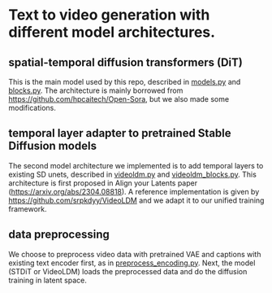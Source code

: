 # Text to video generation with different model architectures.
## spatial-temporal diffusion transformers (DiT)
This is the main model used by this repo, described in [models.py](models.py) and [blocks.py](blocks.py). The architecture is mainly borrowed from https://github.com/hpcaitech/Open-Sora, but we also made some modifications. 

## temporal layer adapter to pretrained Stable Diffusion models
The second model architecture we implemented is to add temporal layers to existing SD unets, described in [videoldm.py](videoldm.py) and [videoldm_blocks.py](videoldm_blocks.py). This architecture is first proposed in Align your Latents paper (https://arxiv.org/abs/2304.08818). A reference implementation is given by https://github.com/srpkdyy/VideoLDM and we adapt it to our unified training framework.

## data preprocessing
We choose to preprocess video data with pretrained VAE and captions with existing text encoder first, as in [preprocess_encoding.py](preprocess_encoding.py). Next, the model (STDiT or VideoLDM) loads the preprocessed data and do the diffusion training in latent space.
